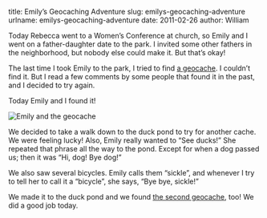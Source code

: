 title: Emily&#x02bc;s Geocaching Adventure
slug: emilys-geocaching-adventure
urlname: emilys-geocaching-adventure
date: 2011-02-26
author: William

Today Rebecca went to a Women&#x02bc;s Conference at church, so Emily and I went
on a father-daughter date to the park. I invited some other fathers in the
neighborhood, but nobody else could make it. But that&#x02bc;s okay!

The last time I took Emily to the park, I tried to find [a geocache][a]. I
couldn&#x02bc;t find it. But I read a few comments by some people that found it
in the past, and I decided to try again.

Today Emily and I found it!

<img src="{static}/images/2011-02-26-em-geocache.jpg" alt="Emily and the geocache" class="img-fluid">

We decided to take a walk down to the duck pond to try for another cache. We
were feeling lucky! Also, Emily really wanted to &ldquo;See ducks!&rdquo; She
repeated that phrase all the way to the pond. Except for when a dog passed us;
then it was &ldquo;Hi, dog! Bye dog!&rdquo;

We also saw several bicycles. Emily calls them &ldquo;sickle&rdquo;, and
whenever I try to tell her to call it a &ldquo;bicycle&rdquo;, she says,
&ldquo;Bye bye, sickle!&rdquo;

We made it to the duck pond and we found [the second geocache][b], too! We did a
good job today.

[a]: https://www.geocaching.com/geocache/GCJZZ5_smack-dab
[b]: https://www.geocaching.com/geocache/GC27YGJ_feeding-the-ducks-at-mills-pond
